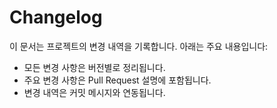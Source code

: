 # Changelog

이 문서는 프로젝트의 변경 내역을 기록합니다. 아래는 주요 내용입니다:

- 모든 변경 사항은 버전별로 정리됩니다.
- 주요 변경 사항은 Pull Request 설명에 포함됩니다.
- 변경 내역은 커밋 메시지와 연동됩니다.